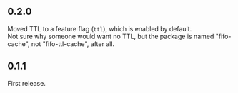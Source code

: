 ## 0.2.0
Moved TTL to a feature flag (`ttl`), which is enabled by default.  
Not sure why someone would want no TTL, but the package is named "fifo-cache", not "fifo-ttl-cache", after all.

## 0.1.1
First release.
